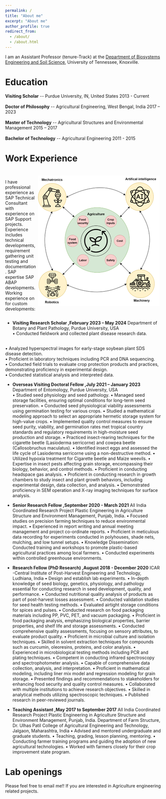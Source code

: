 ```yaml
---
permalink: /
title: "About me"
excerpt: "About me"
author_profile: true
redirect_from: 
  - /about/
  - /about.html
---
```



I am an Assistant Professor (tenure-Track) at the [Department of Biosystems Engineering and Soil Science](https://bess.tennessee.edu/), University of Tennessee, Knoxville.

# Education

**Visiting Scholar** -- Purdue University, IN, United States            2013 - Current    
<br/>
**Doctor of Philosophy** -- Agricultural Engineering, West Bengal, India   2017 – 2023     
<br/>
**Master of Technology** -- Agricultural Structures and Environmental Management    2015 – 2017    
<br/>
**Bachelor of Technology** -- Agricultural Engineering          2011 - 2015     
# Work Experience

<p style='padding:0.0em; margin-left:0.0em; display: inline-block;'>  
<img src="/images/Vision.png" style="zoom:50%;  float:right; padding:0.8em"/>
<br> I have professional experience as SAP Technical Consultant with experience on SAP Support projects. Experience includes technical developments, requirement gathering unit testing and documentation. SAP expertise SAP ABAP developments. Working experience on for custom developments:<br>
</p>

- **Visiting Research Scholar ,February 2023 – May 2024** Department of Botany and Plant Pathology, Purdue University, USA               
•	Conducted fieldwork and collected plant disease research data.
<br/>
•	Analyzed hyperspectral images for early-stage soybean plant SDS disease detection.
<br/>
•	Proficient in laboratory techniques including PCR and DNA sequencing.
<br/>
•	Conducted field trials to evaluate crop protection products and practices, demonstrating proficiency in experimental design.
<br/>
•	Conducted statistical analysis and interpreted data.



- **Overseas Visiting Doctoral Fellow ,July 2021 – January 2023** Department of Entomology, Purdue University, USA                      
•	Studied seed physiology and seed pathology.
•	Managed seed storage facilities, ensuring optimal conditions for long-term seed preservation.
•	Conducted seed physiological viability assessments using germination testing for various crops.
•	Studied a mathematical modeling approach to select an appropriate hermetic storage system for high-value crops.
•	Implemented quality control measures to ensure seed purity, viability, and germination rates met tropical country standards and regulatory requirements in high-moisture seed production and storage.
•	Practiced insect-rearing techniques for the cigarette beetle (Lasioderma serricorne) and cowpea beetle (Callosobruchus maculatus).
•	Identified insect eggs and assessed the life cycle of Lasioderma serricorne using a non-destructive method.
•	Utilized hypoxia treatment for Cigarette beetle and Maize weevils.
•	Expertise in insect pests affecting grain storage, encompassing their biology, behavior, and control methods.
•	Proficient in conducting headspace gas analysis.
•	Proficient in conducting research in growth chambers to study insect and plant growth behaviors, including experimental design, data collection, and analysis.
•	Demonstrated proficiency in SEM operation and X-ray imaging techniques for surface analysis.



- **Senior Research Fellow ,September 2020 - March 2021** All India Coordinated Research Project Plastic Engineering in Agriculture Structure and        Environment Management, Punjab, India.
•	Focused studies on precision farming techniques to reduce environmental impact.
•	Experienced in report writing and annual meeting management and project co-ordinate reports.
•	Proficient in meticulous data recording for experiments conducted in polyhouses, shade nets, mulching, and low tunnel setups.
•	Knowledge Dissemination: Conducted training and workshops to promote plastic-based agricultural practices among local farmers.
•	Conducted experiments within controlled greenhouse environments.



- **Research Fellow (PhD Research) ,August 2018 - December 2020** ICAR -Central Institute of Post-Harvest Engineering and Technology, Ludhiana, India
•	Design and establish lab experiments.
•	In-depth knowledge of seed biology, genetics, physiology, and pathology essential for conducting research in seed development, quality, and performance.
•	Conducted nutritional quality analysis of products as part of post-harvest losses assessment.
•	Conducted validation studies for seed health testing methods.
•	Evaluated airtight storage conditions for spices and pulses.
•	Conducted research on food packaging materials including PP, PVC, PET, and vacuum packaging.
•	Proficient in food packaging analysis, emphasizing biological properties, barrier properties, and shelf life and storage assessments.
•	Conducted comprehensive quality assessments, focusing on sensory attributes, to evaluate product quality.
•	Proficient in microbial culture and isolation techniques.
•	Skilled in solvent extraction techniques for compounds such as curcumin, oleoresins, proteins, and color analysis.
•	Experienced in microbiological testing methods including PCR and plating techniques.
•	Competent in conducting infrared spectroscopy and spectrophotometer analysis.
•	Capable of comprehensive data collection, analysis, and interpretation.
•	Proficient in mathematical modeling, including liner mix model and regression modeling for grain storage.
•	Presented findings and recommendations to stakeholders for enhancing food security and quality control measures.
•	Collaborated with multiple institutions to achieve research objectives.
•	Skilled in analytical methods utilizing spectroscopic techniques.
•	Published research in peer-reviewed journals.



- **Teaching Assistant ,May 2017 to September 2017** All India Coordinated Research Project Plastic Engineering in Agriculture Structure and        Environment Management, Punjab, India.
Department of Farm Structure, Dr. Ulhas Patil College of Agricultural Engineering and Technology, Jalgaon, Maharashtra, India
•	Advised and mentored undergraduate and graduate students.
•	Teaching, grading, lesson planning, mentoring.
•	Conducting farmer training programs and guiding the adoption of new agricultural technologies.
•	Worked with farmers closely for their crop improvement state program. 




Lab openings
======
Please feel free to email me!! If you are interested in Agriculture engineering related projects.
